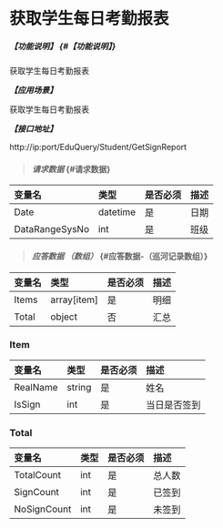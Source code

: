 # 获取学生每日考勤报表

##### _【功能说明】_ {#【功能说明】}

获取学生每日考勤报表

_**【应用场景】**_

获取学生每日考勤报表

_**【接口地址】**_

http://ip:port/EduQuery/Student/GetSignReport

> #### _请求数据_ {#请求数据}

| 变量名 | 类型 | 是否必须 | 描述 |
| :--- | :--- | :--- | :--- |
| Date| datetime| 是 | 日期 |
| DataRangeSysNo| int| 是 | 班级|




> #### _应答数据 （数组）_ {#应答数据-（巡河记录数组）}

| 变量名 | 类型 | 是否必须 | 描述 |
| :--- | :--- | :--- | :--- |
| Items| array[item]| 是 | 明细 |
| Total| object | 否 | 汇总 |

### Item

| 变量名 | 类型 | 是否必须 | 描述 |
| :--- | :--- | :--- | :--- |
| RealName| string| 是 | 姓名 |
| IsSign|int| 是 |当日是否签到 |

### Total

| 变量名 | 类型 | 是否必须 | 描述 |
| :--- | :--- | :--- | :--- |
| TotalCount| int| 是 |总人数 |
| SignCount| int| 是 | 已签到|
| NoSignCount| int| 是 | 未签到|





